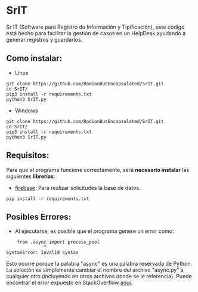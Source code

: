 # SrIT
Sr IT (Software para Registro de Información y Tipificación), este código está hecho para facilitar la gestión de casos en un HelpDesk ayudando a generar registros y guardarlos.

## Como instalar:
* Linux
```
git clone https://github.com/RodionButEncapsulated/SrIT.git
cd SrIT/
pip3 install -r requirements.txt
python3 SrIT.py
```
* Windows
```
git clone https://github.com/RodionButEncapsulated/SrIT.git
cd SrIT/
pip3 install -r requirements.txt
python3 SrIT.py
```
<!---
* Google Colab
```
!git clone https://github.com/RodionButEncapsulated/SrIT.git
%cd SrIT
!pip install -r requirements.txt
!python3 SrIT.py
``` -->

## Requisitos:

Para que el programa funcione correctamente, será **necesario instalar** las siguientes **librerias**:

* [firebase](https://pypi.org/project/firebase/ "Ir a Firebase en PyPI"): Para realizar solicitudes la base de datos.

```
pip install -r requirements.txt
```

## Posibles Errores:
* Al ejecutarse, es posible que el programa genere un error como:
```
    from .async import process_pool
              ^
SyntaxError: invalid syntax
```
Esto ocurre porque la palabra "async" es una palabra reservada de Python. La solución es simplemente cambiar el nombre del archivo "async.py" a cualquier otro (incluyendo en otros archivos donde se le referencia).
Puede encontrar el error expuesto en StackOverflow [aqui](https://stackoverflow.com/questions/52133031/receiving-async-error-when-trying-to-import-the-firebase-package).

